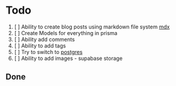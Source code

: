 # Todo

1. [ ] Ability to create blog posts using markdown file system [mdx](https://mdxjs.com/)
2. [ ] Create Models for everything in prisma
3. [ ] Ability add comments
4. [ ] Ability to add tags
5. [ ] Try to switch to [postgres](https://www.postgresql.org/)
6. [ ] Ability to add images - supabase storage

## Done
